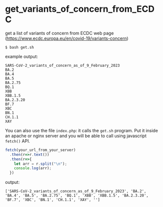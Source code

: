 # get_variants_of_concern_from_ECDC
get a list of variants of concern from ECDC web page
(https://www.ecdc.europa.eu/en/covid-19/variants-concern)

```
$ bash get.sh
```
example output:
```
SARS-CoV-2_variants_of_concern_as_of_9_February_2023
BA.2
BA.4
BA.5
BA.2.75
BQ.1
XBB
XBB.1.5
BA.2.3.20
BF.7
XBC
BN.1
CH.1.1
XAY
```

You can also use the file `index.php`: it calls the `get.sh` program. Put it inside an apache or
nginx server and you will be able to call using javascript `fetch()` API.

```javascript
fetch(your_url_from_your_server)
  .then(r=>r.text())
  .then(r=>{
    let arr = r.split("\n");
    console.log(arr);
  })
```
output:
```
['SARS-CoV-2_variants_of_concern_as_of_9_February_2023', 'BA.2', 'BA.4', 'BA.5', 'BA.2.75', 'BQ.1', 'XBB', 'XBB.1.5', 'BA.2.3.20', 'BF.7', 'XBC', 'BN.1', 'CH.1.1', 'XAY', '']
```
